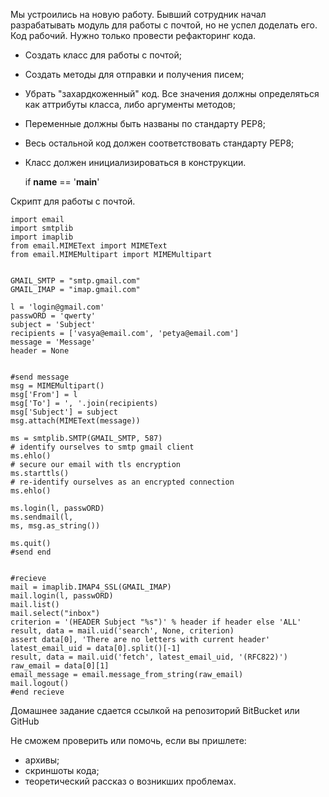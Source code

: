 

Мы устроились на новую работу. Бывший сотрудник начал разрабатывать модуль для работы с почтой, но не успел доделать его. Код рабочий. Нужно только провести рефакторинг кода.

* Создать класс для работы с почтой;
* Создать методы для отправки и получения писем;
* Убрать "захардкоженный" код. Все значения должны определяться как аттрибуты класса, либо аргументы методов;
* Переменные должны быть названы по стандарту PEP8;
* Весь остальной код должен соответствовать стандарту PEP8;
* Класс должен инициализироваться в конструкции.

    
    if __name__ == '__main__'

Скрипт для работы с почтой.
    
    import email
    import smtplib
    import imaplib
    from email.MIMEText import MIMEText
    from email.MIMEMultipart import MIMEMultipart
    
    
    GMAIL_SMTP = "smtp.gmail.com"
    GMAIL_IMAP = "imap.gmail.com"
    
    l = 'login@gmail.com'
    passwORD = 'qwerty'
    subject = 'Subject'
    recipients = ['vasya@email.com', 'petya@email.com']
    message = 'Message'
    header = None
    
    
    #send message
    msg = MIMEMultipart()
    msg['From'] = l
    msg['To'] = ', '.join(recipients)
    msg['Subject'] = subject
    msg.attach(MIMEText(message))
    
    ms = smtplib.SMTP(GMAIL_SMTP, 587)
    # identify ourselves to smtp gmail client
    ms.ehlo()
    # secure our email with tls encryption
    ms.starttls()
    # re-identify ourselves as an encrypted connection
    ms.ehlo()
    
    ms.login(l, passwORD)
    ms.sendmail(l,
    ms, msg.as_string())
    
    ms.quit()
    #send end
    
    
    #recieve
    mail = imaplib.IMAP4_SSL(GMAIL_IMAP)
    mail.login(l, passwORD)
    mail.list()
    mail.select("inbox")
    criterion = '(HEADER Subject "%s")' % header if header else 'ALL'
    result, data = mail.uid('search', None, criterion)
    assert data[0], 'There are no letters with current header'
    latest_email_uid = data[0].split()[-1]
    result, data = mail.uid('fetch', latest_email_uid, '(RFC822)')
    raw_email = data[0][1]
    email_message = email.message_from_string(raw_email)
    mail.logout()
    #end recieve

Домашнее задание сдается ссылкой на репозиторий BitBucket или GitHub

Не сможем проверить или помочь, если вы пришлете:

* архивы;
* скриншоты кода;
* теоретический рассказ о возникших проблемах.

